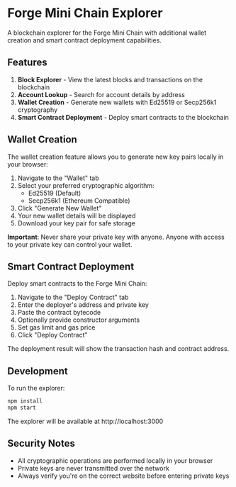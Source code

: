 # Forge Mini Chain Explorer

A blockchain explorer for the Forge Mini Chain with additional wallet creation and smart contract deployment capabilities.

## Features

1. **Block Explorer** - View the latest blocks and transactions on the blockchain
2. **Account Lookup** - Search for account details by address
3. **Wallet Creation** - Generate new wallets with Ed25519 or Secp256k1 cryptography
4. **Smart Contract Deployment** - Deploy smart contracts to the blockchain

## Wallet Creation

The wallet creation feature allows you to generate new key pairs locally in your browser:

1. Navigate to the "Wallet" tab
2. Select your preferred cryptographic algorithm:
   - Ed25519 (Default)
   - Secp256k1 (Ethereum Compatible)
3. Click "Generate New Wallet"
4. Your new wallet details will be displayed
5. Download your key pair for safe storage

**Important**: Never share your private key with anyone. Anyone with access to your private key can control your wallet.

## Smart Contract Deployment

Deploy smart contracts to the Forge Mini Chain:

1. Navigate to the "Deploy Contract" tab
2. Enter the deployer's address and private key
3. Paste the contract bytecode
4. Optionally provide constructor arguments
5. Set gas limit and gas price
6. Click "Deploy Contract"

The deployment result will show the transaction hash and contract address.

## Development

To run the explorer:

```bash
npm install
npm start
```

The explorer will be available at http://localhost:3000

## Security Notes

- All cryptographic operations are performed locally in your browser
- Private keys are never transmitted over the network
- Always verify you're on the correct website before entering private keys